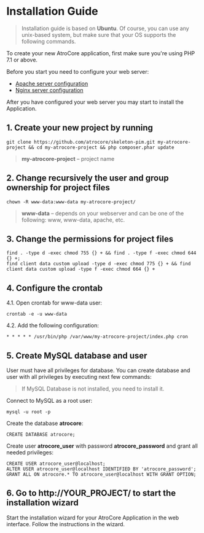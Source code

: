 # Installation Guide

> Installation guide is based on **Ubuntu**. Of course, you can use any unix-based system, but make sure that your OS supports the following commands.<br/>

To create your new AtroCore application, first make sure you're using PHP 7.1 or above.

Before you start you need to configure your web server:

- [Apache server configuration](https://github.com/atrocore/atrocore-docs/blob/master/en/administration/apache-server-configuration.md)
- [Nginx server configuration](https://github.com/atrocore/atrocore-docs/blob/master/en/administration/nginx-server-configuration.md)

After you have configured your web server you may start to install the Application.

## 1. Create your new project by running
```
git clone https://github.com/atrocore/skeleton-pim.git my-atrocore-project && cd my-atrocore-project && php composer.phar update
```
> **my-atrocore-project** – project name
   
## 2. Change recursively the user and group ownership for project files
```
chown -R www-data:www-data my-atrocore-project/
```
>**www-data** – depends on your webserver and can be one of the following: www, www-data, apache, etc.

## 3. Change the permissions for project files
```
find . -type d -exec chmod 755 {} + && find . -type f -exec chmod 644 {} +;
find client data custom upload -type d -exec chmod 775 {} + && find client data custom upload -type f -exec chmod 664 {} +
```     
## 4. Configure the crontab

   4.1. Open crontab for www-data user:
```
crontab -e -u www-data
``` 
   4.2. Add the following configuration:
```      
* * * * * /usr/bin/php /var/www/my-atrocore-project/index.php cron 
```

## 5. Create MySQL database and user

User must have all privileges for database. You can create database and user with all privileges by executing next few commands:

> If MySQL Database is not installed, you need to install it.

Connect to MySQL as a root user:
```
mysql -u root -p
```
Create the database **atrocore**:
```
CREATE DATABASE atrocore;
```
Create user **atrocore_user** with password **atrocore_password** and grant all needed privileges:
```
CREATE USER atrocore_user@localhost;
ALTER USER atrocore_user@localhost IDENTIFIED BY 'atrocore_password';
GRANT ALL ON atrocore.* TO atrocore_user@localhost WITH GRANT OPTION;
```

## 6. Go to http://YOUR_PROJECT/ to start the installation wizard 

Start the installation wizard for your AtroCore Application in the web interface. Follow the instructions in the wizard.
